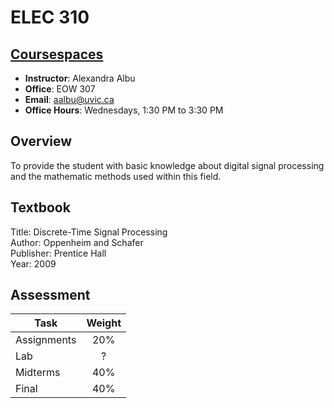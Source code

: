 # ELEC 310

## [Coursespaces](http://coursespaces.uvic.ca/course/view.php?id=14784)

* __Instructor__: Alexandra Albu
* __Office__: EOW 307
* __Email__: [aalbu@uvic.ca](mailto:aalbu@uvic.ca)
* __Office Hours__: Wednesdays, 1:30 PM to 3:30 PM


## Overview

To provide the student with basic knowledge about digital signal processing and the mathematic methods used within this field.

## Textbook

Title: Discrete-Time Signal Processing  
Author: Oppenheim and Schafer  
Publisher: Prentice Hall  
Year: 2009 

## Assessment

| Task        | Weight |
|-------------|:------:|
| Assignments |   20%  |
| Lab         |    ?   |
| Midterms    |   40%  |
| Final       |   40%  |

